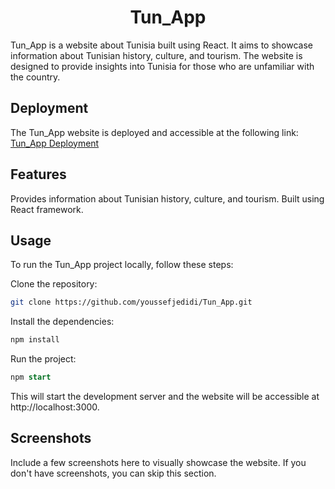 <div align="center">
    <h1>Tun_App</h1>
</div>
Tun_App is a website about Tunisia built using React. It aims to showcase information about Tunisian history, culture, and tourism. The website is designed to provide insights into Tunisia for those who are unfamiliar with the country.

## Deployment
The Tun_App website is deployed and accessible at the following link:   <a href="https://youssefjedidi.github.io/Tun_App/#/">Tun_App Deployment</a>

## Features
Provides information about Tunisian history, culture, and tourism.
Built using React framework.
## Usage
To run the Tun_App project locally, follow these steps:

Clone the repository:

```bash
git clone https://github.com/youssefjedidi/Tun_App.git
```
Install the dependencies:

```bash
npm install
```
Run the project:

```sql
npm start
```
This will start the development server and the website will be accessible at http://localhost:3000.

## Screenshots
Include a few screenshots here to visually showcase the website. If you don't have screenshots, you can skip this section.
